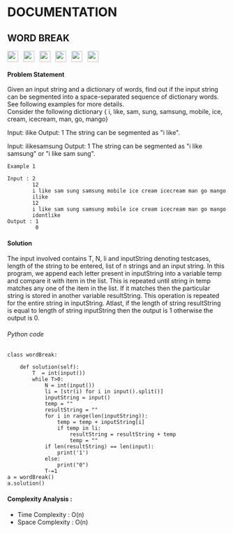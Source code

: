 # DOCUMENTATION
## WORD BREAK<br>
<a><img src="https://img.shields.io/badge/-Amazon-blue" height="25">
&nbsp;&nbsp;<img src="https://img.shields.io/badge/-Google-blue" height="25">
&nbsp;&nbsp;<img src="https://img.shields.io/badge/-IBM-blue" height="25">
&nbsp;&nbsp;<img src= "https://img.shields.io/badge/-Zoho-navy" height="25">
&nbsp;&nbsp;<img src= "https://img.shields.io/badge/-Interview Bit-navy" height="25">
&nbsp;&nbsp;<img src= "https://img.shields.io/badge/-Python-red" height="25"></a><br><br />
**Problem Statement**<br><br />
Given an input string and a dictionary of words, find out if the input string can be segmented
 into a space-separated sequence of dictionary words.<br />
See following examples for more details.<br />
Consider the following dictionary
{ i, like, sam, sung, samsung, mobile, ice, cream, icecream, man, go, mango}

Input:  ilike
Output: 1
The string can be segmented as "i like".

Input:  ilikesamsung
Output: 1
The string can be segmented as "i like samsung" or "i like sam sung".
```
Example 1

Input : 2
        12
        i like sam sung samsung mobile ice cream icecream man go mango
        ilike
        12
        i like sam sung samsung mobile ice cream icecream man go mango
        idontlike
Output : 1
         0
```
#### Solution<br>
The input involved contains T, N, li and inputString denoting testcases, 
length of the string to be entered, list of n strings and an input string. In this program,
 we append each letter present in inputString into a variable temp and compare it with item in the list. This 
is repeated until string in temp matches any one of the item in the list. If it matches then the 
particular string is stored in another variable resultString. This operation is repeated for the entire string 
in inputString. Atlast, if the length of string resultString is equal to length of string inputString then the output is 1 otherwise 
the output is 0.<br>
###### Python code
```
class wordBreak:
    
    def solution(self):
        T  = int(input())
        while T>0:
            N = int(input())
            li = [str(i) for i in input().split()]
            inputString = input()
            temp = ""
            resultString = ""
            for i in range(len(inputString)):
                temp = temp + inputString[i]
                if temp in li:
                    resultString = resultString + temp
                    temp = ""
            if len(resultString) == len(input):
                print('1')
            else:
                print("0")
            T-=1
a = wordBreak()
a.solution()
```
#### Complexity Analysis : <br>
* Time Complexity : O(n)<br>
* Space Complexity : O(n)